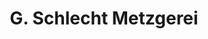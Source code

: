 ---
title: "G. Schlecht Metzgerei"
url: /ebersbach-an-der-fils/g-schlecht-metzgerei/
shop: Metzgerei
---